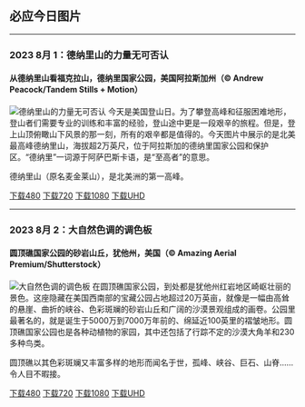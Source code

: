 ## 必应今日图片

---
### 2023 8月 1：德纳里山的力量无可否认
#### 从德纳里山看福克拉山，德纳里国家公园，美国阿拉斯加州（© Andrew Peacock/Tandem Stills + Motion）
![德纳里山的力量无可否认](https://cn.bing.com/th?id=OHR.DenaliClimber_ZH-CN7548168932_800x480.jpg&rf=LaDigue_800x480.jpg "德纳里山的力量无可否认")
今天是美国登山日。为了攀登高峰和征服困难地形，登山者们需要专业的训练和丰富的经验，登山途中更是一段艰辛的旅程。但是，登上山顶俯瞰山下风景的那一刻，所有的艰辛都是值得的。今天图片中展示的是北美最高峰德纳里山，海拔超2万英尺，位于阿拉斯加的德纳里国家公园和保护区。“德纳里”一词源于阿萨巴斯卡语，是“至高者”的意思。

德纳里山（原名麦金莱山），是北美洲的第一高峰。

[下载480](https://cn.bing.com/th?id=OHR.DenaliClimber_ZH-CN7548168932_800x480.jpg&rf=LaDigue_800x480.jpg "从德纳里山看福克拉山，德纳里国家公园，美国阿拉斯加州")
[下载720](https://cn.bing.com/th?id=OHR.DenaliClimber_ZH-CN7548168932_1024x768.jpg&rf=LaDigue_1024x768.jpg "从德纳里山看福克拉山，德纳里国家公园，美国阿拉斯加州")
[下载1080](https://cn.bing.com/th?id=OHR.DenaliClimber_ZH-CN7548168932_1920x1080.jpg&rf=LaDigue_1920x1080.jpg "从德纳里山看福克拉山，德纳里国家公园，美国阿拉斯加州")
[下载UHD](https://cn.bing.com/th?id=OHR.DenaliClimber_ZH-CN7548168932_UHD.jpg&rf=LaDigue_UHD.jpg "从德纳里山看福克拉山，德纳里国家公园，美国阿拉斯加州")


---
### 2023 8月 2：大自然色调的调色板
#### 圆顶礁国家公园的砂岩山丘，犹他州，美国（© Amazing Aerial Premium/Shutterstock）
![大自然色调的调色板](https://cn.bing.com/th?id=OHR.CapitolButte_ZH-CN7707972988_800x480.jpg&rf=LaDigue_800x480.jpg "大自然色调的调色板")
在圆顶礁国家公园，到处都是犹他州红岩地区崎岖壮丽的景色。这座隐藏在美国西南部的宝藏公园占地超过20万英亩，就像是一幅由高耸的悬崖、曲折的峡谷、色彩斑斓的砂岩山丘和广阔的沙漠景观组成的画卷。公园里最著名的，就是诞生于5000万到7000万年前的、绵延近100英里的褶皱地形。圆顶礁国家公园也是各种动植物的家园，其中还包括了行踪不定的沙漠大角羊和230多种鸟类。

圆顶礁以其色彩斑斓又丰富多样的地形而闻名于世，孤峰、峡谷、巨石、山脊……令人目不暇接。

[下载480](https://cn.bing.com/th?id=OHR.CapitolButte_ZH-CN7707972988_800x480.jpg&rf=LaDigue_800x480.jpg "圆顶礁国家公园的砂岩山丘，犹他州，美国")
[下载720](https://cn.bing.com/th?id=OHR.CapitolButte_ZH-CN7707972988_1024x768.jpg&rf=LaDigue_1024x768.jpg "圆顶礁国家公园的砂岩山丘，犹他州，美国")
[下载1080](https://cn.bing.com/th?id=OHR.CapitolButte_ZH-CN7707972988_1920x1080.jpg&rf=LaDigue_1920x1080.jpg "圆顶礁国家公园的砂岩山丘，犹他州，美国")
[下载UHD](https://cn.bing.com/th?id=OHR.CapitolButte_ZH-CN7707972988_UHD.jpg&rf=LaDigue_UHD.jpg "圆顶礁国家公园的砂岩山丘，犹他州，美国")
